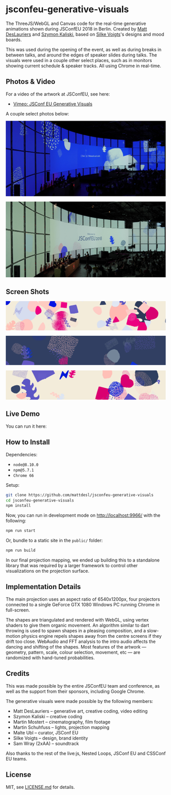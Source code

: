 # jsconfeu-generative-visuals

The ThreeJS/WebGL and Canvas code for the real-time generative animations shown during JSConfEU 2018 in Berlin. Created by [Matt DesLauriers](http://mattdesl.com/) and [Szymon Kaliski](http://szymonkaliski.com/), based on [Silke Voigts](http://www.silkevoigts.de/)'s designs and mood boards.

This was used during the opening of the event, as well as during breaks in between talks, and around the edges of speaker slides during talks. The visuals were used in a couple other select places, such as in monitors showing current schedule & speaker tracks. All using Chrome in real-time.

## Photos & Video

For a video of the artwork at JSConfEU, see here:

- [Vimeo: JSConf EU Generative Visuals](https://vimeo.com/273222929)

A couple select photos below:

![pic1](./photos/p2.jpg)

![pic1](./photos/p3.jpg)

## Screen Shots

![pic1](./photos/render1.jpg)  

![pic2](./photos/render2.jpg)  

![pic2](./photos/render4.jpg)  

## Live Demo

You can run it here:

## How to Install

Dependencies:

- `node@8.10.0`
- `npm@5.7.1`
- `Chrome 66`

Setup:

```sh
git clone https://github.com/mattdesl/jsconfeu-generative-visuals
cd jsconfeu-generative-visuals
npm install
```

Now, you can run in development mode on [http://localhost:9966/](http://localhost:9966/) with the following:

```sh
npm run start
```

Or, bundle to a static site in the `public/` folder:

```sh
npm run build
```

In our final projection mapping, we ended up building this to a standalone library that was required by a larger framework to control other visualizations on the projection surface.

## Implementation Details

The main projection uses an aspect ratio of 6540x1200px, four projectors connected to a single GeForce GTX 1080 Windows PC running Chrome in full-screen.

The shapes are triangulated and rendered with WebGL, using vertex shaders to give them organic movement. An algorithm similar to dart throwing is used to spawn shapes in a pleasing composition, and a slow-motion physics engine repels shapes away from the centre screens if they drift too close. WebAudio and FFT analysis to the intro audio affects the dancing and shifting of the shapes. Most features of the artwork — geometry, pattern, scale, colour selection, movement, etc — are randomized with hand-tuned probabilities.

## Credits

This was made possible by the entire JSConfEU team and conference, as well as the support from their sponsors, including Google Chrome.

The generative visuals were made possible by the following members:

- Matt DesLauriers – generative art, creative coding, video editing
- Szymon Kaliski – creative coding
- Martin Mostert – cinematography, film footage
- Martin Schuhfuss – lights, projection mapping
- Malte Ubl – curator, JSConf EU
- Silke Voigts – design, brand identity
- Sam Wray (2xAA) – soundtrack

Also thanks to the rest of the live:js, Nested Loops, JSConf EU and CSSConf EU teams.

## License

MIT, see [LICENSE.md](http://github.com/mattdesl/jsconfeu-generative-visuals/blob/master/LICENSE.md) for details.
